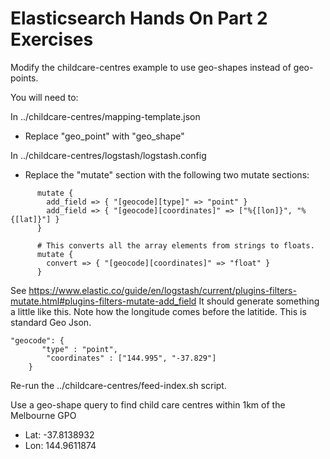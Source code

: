 # Elasticsearch Hands On Part 2 Exercises

Modify the childcare-centres example to use geo-shapes instead of geo-points.

You will need to:

In ../childcare-centres/mapping-template.json
 - Replace "geo_point" with "geo_shape"

In ../childcare-centres/logstash/logstash.config
 - Replace the "mutate" section with the following two mutate sections:

```
      mutate {
        add_field => { "[geocode][type]" => "point" }
        add_field => { "[geocode][coordinates]" => ["%{[lon]}", "%{[lat]}"] }
      }
    
      # This converts all the array elements from strings to floats.
      mutate {
        convert => { "[geocode][coordinates]" => "float" }
      }
```

See https://www.elastic.co/guide/en/logstash/current/plugins-filters-mutate.html#plugins-filters-mutate-add_field
It should generate something a little like this.
Note how the longitude comes before the latitide. This is standard Geo Json.

```
"geocode": {
       "type" : "point",
        "coordinates" : ["144.995", "-37.829"]
    }
```


Re-run the ../childcare-centres/feed-index.sh script.

Use a geo-shape query to find child care centres within 1km of the Melbourne GPO
  - Lat: -37.8138932
  - Lon: 144.9611874
